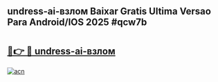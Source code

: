## undress-ai-взлом Baixar Gratis Ultima Versao Para Android/IOS 2025 #qcw7b

# <h2><a href="https://ainizakaria.my?title=undress-ai-взлом&ref=20M">🔗👉 🔴 undress-ai-взлом</a></h2>

[![acn](https://github.com/user-attachments/assets/0f9c940e-d8b0-45ae-aac7-cd30a18b3e1c)](https://ainizakaria.my?title=undress-ai-взлом&ref=20M)

